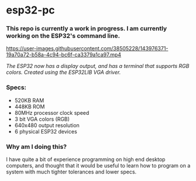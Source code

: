 # esp32-pc

### This repo is currently a work in progress. I am currently working on the ESP32's command line.

https://user-images.githubusercontent.com/38505228/143976371-19a70a72-b58a-4c94-bc6f-ca3379a1ca97.mp4

*The ESP32 now has a display output, and has a terminal that supports RGB colors. Created using the ESP32LIB VGA driver.*

### Specs:

- 520KB RAM
- 448KB ROM
- 80MHz processor clock speed
- 3 bit VGA colors (RGB)
- 640x480 output resolution
- 6 physical ESP32 devices

### Why am I doing this?

I have quite a bit of experience programming on high end desktop computers, and thought that it would be useful to learn how to program on a system with much tighter tolerances and lower specs.